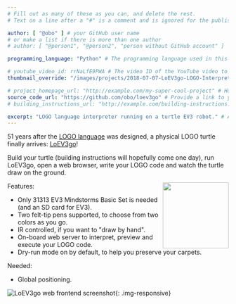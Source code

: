 ```yaml
---
# Fill out as many of these as you can, and delete the rest.
# Text on a line after a "#" is a comment and is ignored for the published page.

author: [ "@obo" ] # your GitHub user name
# or make a list if there is more than one author
# author: [ "@person1", "@person2", "person without GitHub account" ]

programming_language: "Python" # The programming language used in this project

# youtube_video_id: rrNaLfE9PWA # The video ID of the YouTube video to be displayed with this post
thumbnail_override: "/images/projects/2018-07-07-LoEV3go-LOGO-Interpreter/loev3go-banner.png" # If you don't have a YouTube video (or the video thumbnail isn't good) you can uncomment this line to set your own image for the project. 

# project_homepage_url: "http://example.com/my-super-cool-project" # Homepage for this project
source_code_url: "https://github.com/obo/loev3go" # Provide a link to your code
# building_instructions_url: "http://example.com/building-instructions.pdf" # how to build the model out of LEGO (*not* how to build the source code)

excerpt: "LOGO language interpreter running on a turtle EV3 robot." # A short summary of your project. This can be a sentence or a paragraph, but it's recommended to keep it under 3 sentences.
---
```


51 years after the [LOGO language](https://en.wikipedia.org/wiki/Logo_(programming_language))
was designed, a physical LOGO turtle finally arrives: [LoEV3go](https://github.com/obo/loev3go)!

Build your turtle (building instructions will hopefully come one day), run LoEV3go, open a web browser,
write your LOGO code and watch the turtle draw on the ground.

<img width="150" align="right" src="https://raw.github.com/obo/loev3go/master/screenshots/loev3go-in-action.jpg"/>

Features:
- Only 31313 EV3 Mindstorms Basic Set is needed (and an SD card for EV3).
- Two felt-tip pens supported, to choose from two colors as you go.
- IR controlled, if you want to "draw by hand".
- On-board web server to interpret, preview and execute your LOGO code.
- Dry-run mode on by default, to help you preserve your carpets.

Needed:
- Global positioning.

![LoEV3go web frontend screenshot](https://raw.github.com/obo/loev3go/master/screenshots/web-server.png){: .img-responsive}
